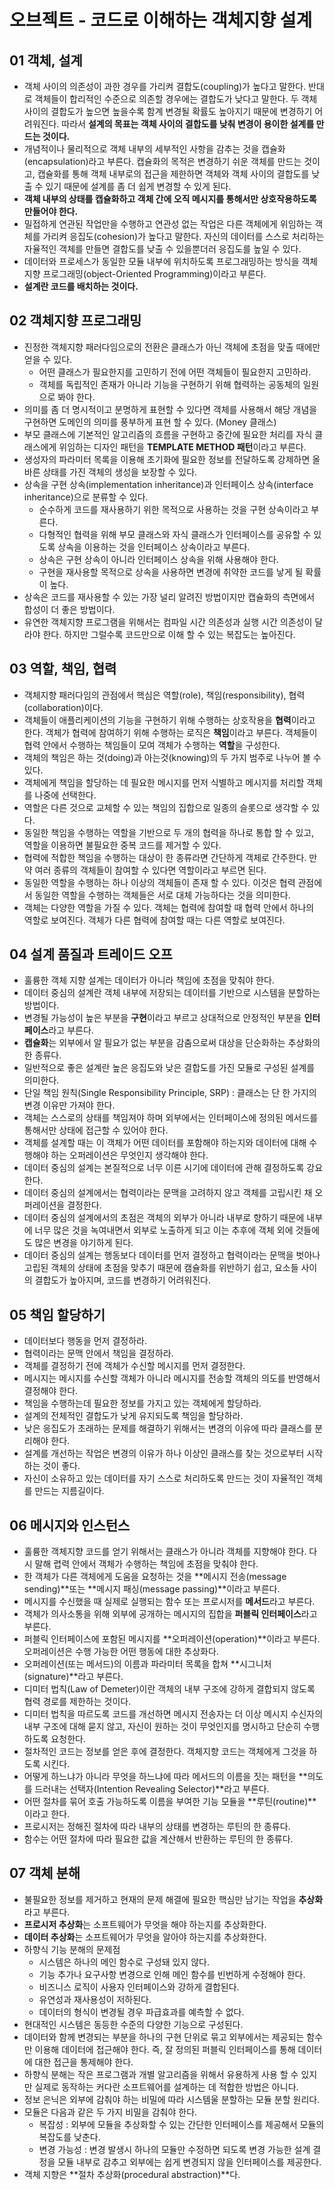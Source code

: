 # 오브젝트 - 코드로 이해하는 객체지향 설계

## 01 객체, 설계 
 
 - 객체 사이의 의존성이 과한 경우를 가리켜 결합도(coupling)가 높다고 말한다. 반대로 객체들이 합리적인 수준으로 의존할 경우에는 결합도가 낮다고 말한다. 두 객체 사이의 결합도가 높으면 높을수록 함계 변경될 확률도 높아지기 때문에 변경하기 어려워진다. 따라서 **설계의 목표는 객체 사이의 결합도를 낮춰 변경이 용이한 설계를 만드는 것이다.**
 - 개념적이나 물리적으로 객체 내부의 세부적인 사항을 감추는 것을 캡슐화(encapsulation)라고 부른다. 캡슐화의 목적은 변경하기 쉬운 객체를 만드는 것이고, 캡슐화를 통해 객체 내부로의 접근을 제한하면 객체와 객체 사이의 결합도를 낮출 수 있기 때문에 설계를 좀 더 쉽게 변경할 수 있게 된다. 
- **객체 내부의 상태를 캡슐화하고 객체 간에 오직 메시지를 통해서만 상호작용하도록 만들어야 한다.**
- 밀접하게 연관된 작업만을 수행하고 연관성 없는 작업은 다른 객체에게 위임하는 객체를 가리켜 응집도(cohesion)가 높다고 말한다. 자신의 데이터를 스스로 처리하는 자율적인 객체를 만들면 결합도를 낮출 수 있을뿐더러 응집도를 높일 수 있다. 
- 데이터와 프로세스가 동일한 모듈 내부에 위치하도록 프로그래밍하는 방식을 객체지향 프로그래밍(object-Oriented Programming)이라고 부른다.   
- **설계란 코드를 배치하는 것이다.**

## 02 객체지향 프로그래밍

- 진정한 객체지향 패러다임으로의 전환은 클래스가 아닌 객체에 초점을 맞출 때에만 얻을 수 있다.
	- 어떤 클래스가 필요한지를 고민하기 전에 어떤 객체들이 필요한지 고민하라. 
	- 객체를 독립적인 존재가 아니라 기능을 구현하기 위해 협력하는 공동체의 일원으로 봐야 한다.
- 의미를 좀 더 명시적이고 분명하게 표현할 수 있다면 객체를 사용해서 해당 개념을 구현하면 도메인의 의미를 풍부하게 표현 할 수 있다. (Money 클래스)  
- 부모 클래스에 기본적인 알고리즘의 흐름을 구현하고 중간에 필요한 처리를 자식 클래스에게 위임하는 디자인 패턴을 **TEMPLATE METHOD 패턴**이라고 부른다.
- 생성자의 파라미터 목록을 이용해 초기화에 필요한 정보를 전달하도록 강제하면 올바른 상태를 가진 객체의 생성을 보장할 수 있다.
- 상속을 구현 상속(implementation inheritance)과 인터페이스 상속(interface inheritance)으로 분류할 수 있다. 
	- 순수하게 코드를 재사용하기 위한 목적으로 사용하는 것을 구현 상속이라고 부른다.
	- 다형적인 협력을 위해 부모 클래스와 자식 클래스가 인터페이스를 공유할 수 있도록 상속을 이용하는 것을 인터페이스 상속이라고 부른다. 
	- 상속은 구현 상속이 아니라 인터페이스 상속을 위해 사용해야 한다. 
	- 구현을 재사용할 목적으로 상속을 사용하면 변경에 취약한 코드를 낳게 될 확률이 높다. 
- 상속은 코드를 재사용할 수 있는 가장 널리 알려진 방법이지만 캡슐화의 측면에서 합성이 더 좋은 방법이다. 
- 유연한 객체지향 프로그램을 위해서는 컴파일 시간 의존성과 실행 시간 의존성이 달라야 한다. 하지만 그럴수록 코드만으로 이해 할 수 있는 복잡도는 높아진다.  

## 03 역할, 책임, 협력

- 객체지향 패러다임의 관점에서 핵심은 역할(role), 책임(responsibility), 협력(collaboration)이다. 
- 객체들이 애플리케이션의 기능을 구현하기 위해 수행하는 상호작용을 **협력**이라고 한다. 객체가 협력에 참여하기 위해 수행하는 로직은 **책임**이라고 부른다. 객체들이 협력 안에서 수행하는 책임들이 모여 객체가 수행하는 **역할**을 구성한다. 
- 객체의 책임은 하는 것(doing)과 아는것(knowing)의 두 가지 범주로 나누어 볼 수 있다. 
- 객체에게 책임을 할당하는 데 필요한 메시지를 먼저 식별하고 메시지를 처리할 객체를 나중에 선택한다.
- 역할은 다른 것으로 교체할 수 있는 책임의 집합으로 일종의 슬롯으로 생각할 수 있다.
- 동일한 책임을 수행하는 역할을 기반으로 두 개의 협력을 하나로 통합 할 수 있고, 역할을 이용하면 불필요한 중복 코드를 제거할 수 있다. 
- 협력에 적합한 책임을 수행하는 대상이 한 종류라면 간단하게 객체로 간주한다. 만약 여러 종류의 객체들이 참여할 수 있다면 역할이라고 부르면 된다. 
- 동일한 역할을 수행하는 하나 이상의 객체들이 존재 할 수 있다. 이것은 협력 관점에서 동일한 역할을 수행하는 객체들은 서로 대체 가능하다는 것을 의미한다. 
- 객체는 다양한 역할을 가질 수 있다. 객체는 협력에 참여할 때 협력 안에서 하나의 역할로 보여진다. 객체가 다른 협력에 참여할 때는 다른 역할로 보여진다. 

## 04 설계 품질과 트레이드 오프 

- 훌륭한 객체 지향 설계는 데이터가 아니라 책임에 초점을 맞춰야 한다. 
- 데이터 중심의 설계란 객체 내부에 저장되는 데이터를 기반으로 시스템을 분할하는 방법이다. 
- 변경될 가능성이 높은 부분을 **구현**이라고 부르고 상대적으로 안정적인 부분을 **인터페이스**라고 부른다. 
- **캡슐화**는 외부에서 알 필요가 없는 부분을 감춤으로써 대상을 단순화하는 추상화의 한 종류다.
- 일반적으로 좋은 설계란 높은 응집도와 낮은 결합도를 가진 모듈로 구성된 설계를 의미한다. 
- 단일 책임 원칙(Single Responsibility Principle, SRP) : 클래스는 단 한 가지의 변경 이유만 가져야 한다. 
- 객체는 스스로의 상태를 책임져야 하며 외부에서는 인터페이스에 정의된 메서드를 통해서만 상태에 접근할 수 있어야 한다. 
- 객체를 설계할 때는 이 객체가 어떤 데이터를 포함해야 하는지와 데이터에 대해 수행해야 하는 오퍼레이션은 무엇인지 생각해야 한다. 
- 데이터 중심의 설계는 본질적으로 너무 이른 시기에 데이터에 관해 결정하도록 강요한다. 
- 데이터 중심의 설계에서는 협력이라는 문맥을 고려하지 않고 객체를 고립시킨 채 오퍼레이션을 결정한다. 
- 데이터 중심의 설계에서의 초점은 객체의 외부가 아니라 내부로 향하기 때문에 내부에 너무 많은 것을 녹여내면서 외부로 노출하게 되고 이는 추후에 객체 외에 것들에도 많은 변경을 야기하게 된다.  
- 데이터 중심의 설계는 행동보다 데이터를 먼저 결정하고 협력이라는 문맥을 벗아나 고립된 객체의 상태에 초점을 맞추기 때문에 캠슐화를 위반하기 쉽고, 요소들 사이의 결합도가 높아지며, 코드를 변경하기 어려워진다. 

## 05 책임 할당하기

- 데이터보다 행동을 먼저 결정하라. 
- 협력이라는 문맥 안에서 책임을 결정하라. 
- 객체를 결정하기 전에 객체가 수신할 메시지를 먼저 결정한다. 
- 메시지는 메시지를 수신할 객체가 아니라 메시지를 전송할 객체의 의도를 반영해서 결정해야 한다. 
- 책임을 수행하는데 필요한 정보를 가지고 있는 객체에게 할당하라.
- 설계의 전체적인 결합도가 낮게 유지되도록 책임을 할당하라. 
- 낮은 응집도가 초래하는 문제를 해결하기 위해서는 변경의 이유에 따라 클래스를 분리해야 한다. 
- 설계를 개선하는 작업은 변경의 이유가 하나 이상인 클래스를 찾는 것으로부터 시작하는 것이 좋다. 
- 자신이 소유하고 있는 데이터를 자기 스스로 처리하도록 만드는 것이 자율적인 객체를 만드는 지름길이다. 

## 06 메시지와 인스턴스 

- 훌륭한 객체지향 코드를 얻기 위해서는 클래스가 아니라 객체를 지향해야 한다. 다시 말해 렵력 안에서 객체가 수행하는 책임에 초점을 맞춰야 한다. 
- 한 객체가 다른 객체에게 도움을 요청하는 것을 **메시지 전송(message sending)**또는 **메시지 패싱(message passing)**이라고 부른다.
- 메시지를 수신했을 때 실제로 실행되는 함수 또는 프로시저를 **메서드**라고 부른다.
- 객체가 의사소통을 위해 외부에 공개하는 메시지의 집합을 **퍼블릭 인터페이스**라고 부른다. 
- 퍼블릭 인터페이스에 포함된 메시지를 **오퍼레이션(operation)**이라고 부른다. 오퍼레이션은 수행 가능한 어떤 행동에 대한 추상화다.
- 오퍼레이션(또는 메서드)의 이름과 파라미터 목록을 합쳐 **시그니처(signature)**라고 부른다.
- 디미터 법칙(Law of Demeter)이란 객체의 내부 구조에 강하게 결합되지 않도록 협력 경로를 제한하는 것이다.
- 디미터 법칙을 따르도록 코드를 개선하면 메시지 전송자는 더 이상 메시지 수신자의 내부 구조에 대해 묻지 않고, 자신이 원하는 것이 무엇인지를 명시하고 단순히 수행하도록 요청한다.
- 절차적인 코드는 정보를 얻은 후에 결정한다. 객체지향 코드는 객체에게 그것을 하도록 시킨다. 
- 어떻게 하느냐가 아니라 무엇을 하느냐에 따라 메서드의 이름을 짓는 패턴을 **의도를 드러내는 선택자(Intention Revealing Selector)**라고 부른다. 
- 어떤 절차를 묶어 호출 가능하도록 이름을 부여한 기능 모듈을 **루틴(routine)**이라고 한다.
- 프로시저는 정해진 절차에 따라 내부의 상태를 변경하는 루틴의 한 종류다.
- 함수는 어떤 절차에 따라 필요한 값을 계산해서 반환하는 루틴의 한 종류다.

## 07 객체 분해 

- 불필요한 정보를 제거하고 현재의 문제 해결에 필요한 핵심만 남기는 작업을 **추상화**라고 부른다.
- **프로시저 추상화**는 소프트웨어가 무엇을 해야 하는지를 추상화한다.
- **데이터 추상화**는 소프트웨어가 무엇을 알아야 하는지를 추상화한다. 
- 하향식 기능 분해의 문제점
	- 시스템은 하나의 메인 함수로 구성돼 있지 않다.
	- 기능 추가나 요구사항 변경으로 인해 메인 함수를 빈번하게 수정해야 한다.
	- 비즈니스 로직이 사용자 인터페이스와 강하게 결합된다.
	- 유연성과 재사용성이 저하된다.
	- 데이터의 형식이 변경될 경우 파급효과를 예측할 수 없다.
- 현대적인 시스템은 동등한 수준의 다양한 기능으로 구성된다.
- 데이터와 함께 변경되는 부분을 하나의 구현 단위로 묶고 외부에서는 제공되는 함수만 이용해 데이터에 접근해야 한다. 즉, 잘 정의된 퍼블릭 인터페이스를 통해 데이터에 대한 접근을 통제해야 한다.
- 하향식 분해는 작은 프로그램과 개별 알고리즘을 위해서 유용하게 사용 할 수 있지만 실제로 동작하는 커다란 소프트웨어를 설계하는 데 적합한 방법은 아니다. 
- 정보 은닉은 외부에 감춰야 하는 비밀에 따라 시스템울 분할하는 모듈 분할 원리다.
- 모듈은 다음과 같은 두 가지 비밀을 감춰야 한다. 
	- 복잡성 : 외부에 모듈을 추상화할 수 있는 간단한 인터페이스를 제공해서 모듈의 복잡도를 낮춘다.
	- 변경 가능성 : 변경 발생시 하나의 모듈만 수정하면 되도록 변경 가능한 설계 결정을 모듈 내부로 감추고 외부에는 쉽게 변경되지 않을 인터페이스를 제공한다.
- 객체 지향은 **절차 추상화(procedural abstraction)**다.